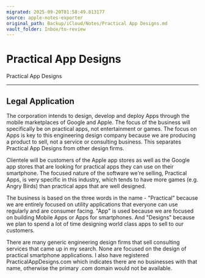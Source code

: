 ```yaml
---
migrated: 2025-09-20T01:58:49.813177
source: apple-notes-exporter
original_path: Backup/iCloud/Notes/Practical App Designs.md
vault_folder: Inbox/to-review
---
```

# Practical App Designs

Practical App Designs

---------
Legal Application
---------

The corporation intends to design, develop and deploy Apps through the mobile marketplaces of Google and Apple. The focus of the business will specifically be on practical apps, not entertainment or games. The focus on Apps is key to this engineering design company because we are producing a product to sell, not a service or consulting business. This separates Practical App Designs from other design firms.

Clientele will be customers of the Apple app stores as well as the Google app stores that are looking for practical apps they can use on their smartphone. The focused nature of the software we're selling, Practical Apps, is very specific in this industry, which tends to have more games (e.g. Angry Birds) than practical apps that are well designed.

The business is based on the three words in the name - "Practical" because we are entirely focused on utility applications that everyone can use regularly and are consumer facing. "App" is used because we are focused on building Mobile Apps or Apps for smartphones. And "Designs" because we plan to spend a lot of time designing world class apps to sell to our customers.

There are many generic engineering design firms that sell consulting services that came up in my search. None are focused on the design of practical smartphone applications. I also have registered PracticalAppDesigns.com which indicates there are no businesses with that name, otherwise the primary .com domain would not be available.
